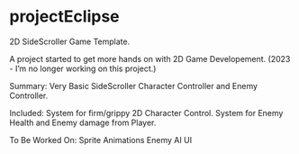 # projectEclipse
2D SideScroller Game Template.

A project started to get more hands on with 2D Game Developement.
(2023 - I’m no longer working on this project.)

Summary: 
Very Basic SideScroller Character Controller and Enemy Controller.

Included:
System for firm/grippy 2D Character Control.
System for Enemy Health and Enemy damage from Player.

To Be Worked On:
Sprite Animations
Enemy AI
UI
